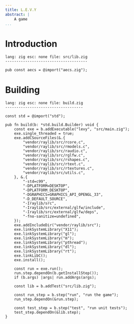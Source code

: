 ```yaml
---
title: L.E.V.Y
abstract: |
    A game
...
```


# Introduction

    lang: zig esc: none file: src/lib.zig
    -------------------------------------

    pub const aecs = @import("aecs.zig");

# Building

    lang: zig esc: none file: build.zig
    -----------------------------------

    const std = @import("std");

    pub fn build(b: *std.build.Builder) void {
        const exe = b.addExecutable("levy", "src/main.zig");
        exe.single_threaded = true;
        exe.addCSourceFiles(&.{
            "vendor/raylib/src/rcore.c",
            "vendor/raylib/src/rmodels.c",
            "vendor/raylib/src/raudio.c",
            "vendor/raylib/src/rglfw.c",
            "vendor/raylib/src/rshapes.c",
            "vendor/raylib/src/rtext.c",
            "vendor/raylib/src/rtextures.c",
            "vendor/raylib/src/utils.c",
        }, &.{
            "-std=c99",
            "-DPLATFORM=DESKTOP",
            "-DPLATFORM_DESKTOP",
            "-DGRAPHICS=GRAPHICS_API_OPENGL_33",
            "-D_DEFAULT_SOURCE",
            "-Iraylib/src",
            "-Iraylib/src/external/glfw/include",
            "-Iraylib/src/external/glfw/deps",
            "-fno-sanitize=undefined",
        });
        exe.addIncludeDir("vendor/raylib/src");
        exe.linkSystemLibrary("X11");
        exe.linkSystemLibrary("gl");
        exe.linkSystemLibrary("m");
        exe.linkSystemLibrary("pthread");
        exe.linkSystemLibrary("dl");
        exe.linkSystemLibrary("rt");
        exe.linkLibC();
        exe.install();

        const run = exe.run();
        run.step.dependOn(b.getInstallStep());
        if (b.args) |args| run.addArgs(args);

        const lib = b.addTest("src/lib.zig");

        const run_step = b.step("run", "run the game");
        run_step.dependOn(&run.step);

        const test_step = b.step("test", "run unit tests");
        test_step.dependOn(&lib.step);
    }

